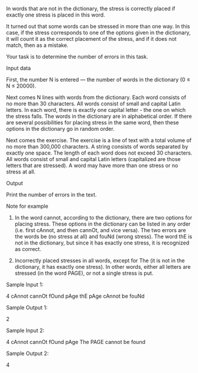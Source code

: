 In words that are not in the dictionary, the stress is correctly placed if exactly one stress is placed in this word.

It turned out that some words can be stressed in more than one way. In this case, if the stress corresponds to one of the options given in the dictionary, it will count it as the correct placement of the stress, and if it does not match, then as a mistake.

Your task is to determine the number of errors in this task.

Input data

First, the number N is entered — the number of words in the dictionary (0 ≤ N ≤ 20000).

Next comes N lines with words from the dictionary. Each word consists of no more than 30 characters. All words consist of small and capital Latin letters. In each word, there is exactly one capital letter - the one on which the stress falls. The words in the dictionary are in alphabetical order. If there are several possibilities for placing stress in the same word, then these options in the dictionary go in random order.

Next comes the exercise. The exercise is a line of text with a total volume of no more than 300,000 characters. A string consists of words separated by exactly one space. The length of each word does not exceed 30 characters. All words consist of small and capital Latin letters (capitalized are those letters that are stressed). A word may have more than one stress or no stress at all.

Output

Print the number of errors in the text.

Note for example


1. In the word cannot, according to the dictionary, there are two options for placing stress. These options in the dictionary can be listed in any order (i.e. first cAnnot, and then cannOt, and vice versa).
The two errors are the words be (no stress at all) and fouNd (wrong stress). The word thE is not in the dictionary, but since it has exactly one stress, it is recognized as correct.

2. Incorrectly placed stresses in all words, except for The (it is not in the dictionary, it has exactly one stress). In other words, either all letters are stressed (in the word PAGE), or not a single stress is put.

Sample Input 1:

4
cAnnot
cannOt
fOund
pAge
thE pAge cAnnot be fouNd

Sample Output 1:

2

Sample Input 2:

4
cAnnot
cannOt
fOund
pAge
The PAGE cannot be found

Sample Output 2:

4
